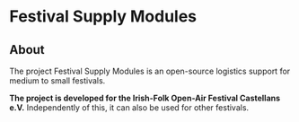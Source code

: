 # Festival Supply Modules
## About
The project Festival Supply Modules is an open-source logistics support for medium to small festivals.

**The project is developed for the Irish-Folk Open-Air Festival Castellans e.V.** Independently of this, it can also be used for other festivals.